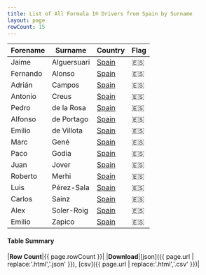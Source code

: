 ```yaml
---
title: List of All Formula 1® Drivers from Spain by Surname
layout: page
rowCount: 15
---
```


| Forename | Surname | Country | Flag |
|--|--|--|--|
| Jaime | Alguersuari | [Spain](/f1/countries/spain) | 🇪🇸 |
| Fernando | Alonso | [Spain](/f1/countries/spain) | 🇪🇸 |
| Adrián | Campos | [Spain](/f1/countries/spain) | 🇪🇸 |
| Antonio | Creus | [Spain](/f1/countries/spain) | 🇪🇸 |
| Pedro | de la Rosa | [Spain](/f1/countries/spain) | 🇪🇸 |
| Alfonso | de Portago | [Spain](/f1/countries/spain) | 🇪🇸 |
| Emilio | de Villota | [Spain](/f1/countries/spain) | 🇪🇸 |
| Marc | Gené | [Spain](/f1/countries/spain) | 🇪🇸 |
| Paco | Godia | [Spain](/f1/countries/spain) | 🇪🇸 |
| Juan | Jover | [Spain](/f1/countries/spain) | 🇪🇸 |
| Roberto | Merhi | [Spain](/f1/countries/spain) | 🇪🇸 |
| Luis | Pérez-Sala | [Spain](/f1/countries/spain) | 🇪🇸 |
| Carlos | Sainz | [Spain](/f1/countries/spain) | 🇪🇸 |
| Alex | Soler-Roig | [Spain](/f1/countries/spain) | 🇪🇸 |
| Emilio | Zapico | [Spain](/f1/countries/spain) | 🇪🇸 |

#### Table Summary

|**Row Count**|{{ page.rowCount }}|
|**Download**|[json]({{ page.url | replace:'.html','.json' }}), [csv]({{ page.url | replace:'.html','.csv' }})|
